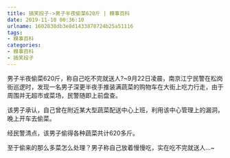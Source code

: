```yaml
---
title: 搞笑段子->男子半夜偷菜620斤 | 糗事百科
date: 2019-11-10 00:36:10
urlname: 1602838db3e8d1433878724b25a51116
tags: 
- 糗事百科
categories:
- 糗事百科
- 搞笑段子
---
```

男子半夜偷菜620斤，称自己吃不完就送人?~9月22日凌晨，南京江宁民警在松岗街巡逻时，发现一名男子深更半夜手推装满蔬菜的购物车在大街上吃力行走，由于周围并无超市或菜场，民警随即上前盘查。

该男子承认，自己曾在附近某大型蔬菜配送中心上班，利用该中心管理上的漏洞，晚上开车去偷菜。

经民警清点，该男子偷得各种蔬菜共计620多斤。

至于偷来的那么多菜怎么处理？男子称自己放着慢慢吃，实在吃不完就送人…~


